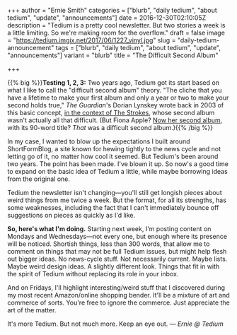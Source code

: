 +++
author = "Ernie Smith"
categories = ["blurb", "daily tedium", "about tedium", "update", "announcements"]
date = 2016-12-30T02:10:05Z
description = "Tedium is a pretty cool newsletter. But two stories a week is a little limiting. So we're making room for the overflow."
draft = false
image = "https://tedium.imgix.net/2017/06/1227_vinyl.jpg"
slug = "daily-tedium-announcement"
tags = ["blurb", "daily tedium", "about tedium", "update", "announcements"]
variant = "blurb"
title = "The Difficult Second Album"

+++

{{% big %}}**Testing 1, 2, 3:** Two years ago, Tedium got its start based on what I like to call the "difficult second album" theory. "The cliche that you have a lifetime to make your first album and only a year or two to make your second holds true," *The Guardian*'s Dorian Lynskey wrote back in 2003 of this basic concept, [in the context of The Strokes](https://www.theguardian.com/music/2003/sep/19/3), whose second album wasn't actually all that difficult. (But Fiona Apple? [Now her second album](http://amzn.to/2ivdBhd), with its 90-word title? *That* was a difficult second album.){{% /big %}}

In my case, I wanted to blow up the expectations I built around ShortFormBlog, a site known for hewing tightly to the news cycle and not letting go of it, no matter how cool it seemed. But Tedium's been around two years. The point has been made. I've blown it up. So now's a good time to expand on the basic idea of Tedium a little, while maybe borrowing ideas from the original one.

Tedium the newsletter isn't changing—you'll still get longish pieces about weird things from me twice a week. But the format, for all its strengths, has some weaknesses, including the fact that I can't immediately bounce off suggestions on pieces as quickly as I'd like.

**So, here's what I'm doing.** Starting next week, I'm posting content on Mondays and Wednesdays—not every one, but enough where its presence will be noticed. Shortish things, less than 300 words, that allow me to comment on things that may not be full Tedium issues, but might help flesh out bigger ideas. No news-cycle stuff. Not necessarily current. Maybe lists. Maybe weird design ideas. A slightly different look. Things that fit in with the spirit of Tedium without replacing its role in your inbox.

And on Fridays, I'll highlight interesting/weird stuff that I discovered during my most recent Amazon/online shopping bender. It'll be a mixture of art and commerce of sorts. You're free to ignore the commerce. Just appreciate the art of the matter.

It's more Tedium. But not much more. Keep an eye out. *— Ernie @ Tedium*